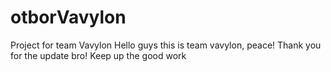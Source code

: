 # otborVavylon
Project for team Vavylon
Hello guys this is team vavylon, peace!
Thank you for the update bro! Keep up the good work

